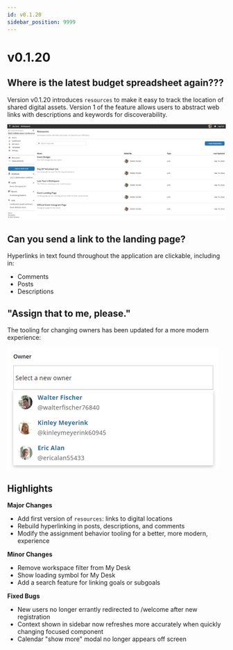 ```yaml
---
id: v0.1.20
sidebar_position: 9999
---
```


# v0.1.20  

## Where is the latest budget spreadsheet again???
Version v0.1.20 introduces `resources` to make it easy to track the location of shared digital assets.  Version 1 of the feature allows users to abstract web links with descriptions and keywords for discoverability.  
  
[![Resources](../assets/v0120-resources-3.png)](../assets/v0120-resources-3.png)  
  
## Can you send a link to the landing page?  
Hyperlinks in text found throughout the application are clickable, including in:  
- Comments  
- Posts  
- Descriptions  
  
## "Assign that to me, please."  
The tooling for changing owners has been updated for a more modern experience:  
  
[![Owner Gadget](../assets/v0120-owner-gadget.png)](../assets/v0120-owner-gadget.png)  


## Highlights
  
**Major Changes**  
- Add first version of `resources`: links to digital locations  
- Rebuild hyperlinking in posts, descriptions, and comments  
- Modify the assignment behavior tooling for a better, more modern, experience
  
**Minor Changes**  
- Remove workspace filter from My Desk  
- Show loading symbol for My Desk  
- Add a search feature for linking goals or subgoals  
  
**Fixed Bugs**  
- New users no longer errantly redirected to /welcome after new registration  
- Context shown in sidebar now refreshes more accurately when quickly changing focused component  
- Calendar "show more" modal no longer appears off screen